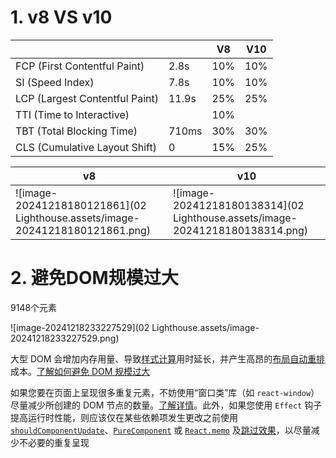 # 1. v8 VS v10

|                                |       | V8   | V10  |
| ------------------------------ | ----- | ---- | ---- |
| FCP (First Contentful Paint)   | 2.8s  | 10%  | 10%  |
| SI (Speed Index)               | 7.8s  | 10%  | 10%  |
| LCP (Largest Contentful Paint) | 11.9s | 25%  | 25%  |
| TTI (Time to Interactive)      |       | 10%  |      |
| TBT (Total Blocking Time)      | 710ms | 30%  | 30%  |
| CLS (Cumulative Layout Shift)  | 0     | 15%  | 25%  |



| v8                                                           | v10                                                          |
| ------------------------------------------------------------ | ------------------------------------------------------------ |
| ![image-20241218180121861](02 Lighthouse.assets/image-20241218180121861.png) | ![image-20241218180138314](02 Lighthouse.assets/image-20241218180138314.png) |

# 2. 避免DOM规模过大

9148个元素

![image-20241218233227529](02 Lighthouse.assets/image-20241218233227529.png)

大型 DOM 会增加内存用量、导致[样式计算](https://developers.google.com/web/fundamentals/performance/rendering/reduce-the-scope-and-complexity-of-style-calculations?utm_source=lighthouse&utm_medium=devtools)用时延长，并产生高昂的[布局自动重排](https://developers.google.com/speed/articles/reflow?utm_source=lighthouse&utm_medium=devtools)成本。[了解如何避免 DOM 规模过大](https://developer.chrome.com/docs/lighthouse/performance/dom-size/?utm_source=lighthouse&utm_medium=devtools)

如果您要在页面上呈现很多重复元素，不妨使用“窗口类”库（如 `react-window`）尽量减少所创建的 DOM 节点的数量。[了解详情](https://web.dev/virtualize-long-lists-react-window/?utm_source=lighthouse&utm_medium=devtools)。此外，如果您使用 `Effect` 钩子提高运行时性能，则应该仅在某些依赖项发生更改之前使用 [`shouldComponentUpdate`](https://reactjs.org/docs/optimizing-performance.html?utm_source=lighthouse&utm_medium=devtools#shouldcomponentupdate-in-action)、[`PureComponent`](https://reactjs.org/docs/react-api.html?utm_source=lighthouse&utm_medium=devtools#reactpurecomponent) 或 [`React.memo`](https://reactjs.org/docs/react-api.html?utm_source=lighthouse&utm_medium=devtools#reactmemo) 及[跳过效果](https://reactjs.org/docs/hooks-effect.html?utm_source=lighthouse&utm_medium=devtools#tip-optimizing-performance-by-skipping-effects)，以尽量减少不必要的重复呈现